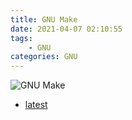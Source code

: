 ```yaml
---
title: GNU Make
date: 2021-04-07 02:10:55
tags:
	- GNU
categories: GNU
---
```


![GNU Make](/images/gnu_make.jpg)

<!--more-->

* [latest](index.html)
